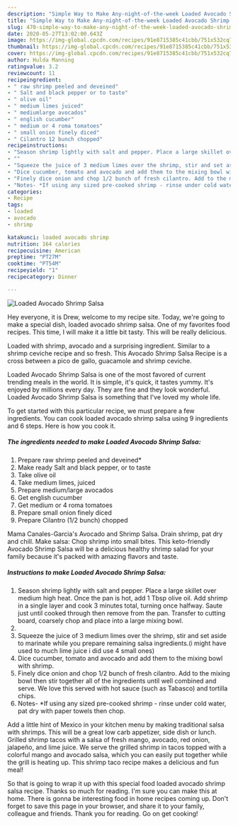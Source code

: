 ```yaml
---
description: "Simple Way to Make Any-night-of-the-week Loaded Avocado Shrimp Salsa"
title: "Simple Way to Make Any-night-of-the-week Loaded Avocado Shrimp Salsa"
slug: 470-simple-way-to-make-any-night-of-the-week-loaded-avocado-shrimp-salsa
date: 2020-05-27T13:02:00.643Z
image: https://img-global.cpcdn.com/recipes/91e8715385c41cbb/751x532cq70/loaded-avocado-shrimp-salsa-recipe-main-photo.jpg
thumbnail: https://img-global.cpcdn.com/recipes/91e8715385c41cbb/751x532cq70/loaded-avocado-shrimp-salsa-recipe-main-photo.jpg
cover: https://img-global.cpcdn.com/recipes/91e8715385c41cbb/751x532cq70/loaded-avocado-shrimp-salsa-recipe-main-photo.jpg
author: Hulda Manning
ratingvalue: 3.2
reviewcount: 11
recipeingredient:
- " raw shrimp peeled and deveined"
- " Salt and black pepper or to taste"
- " olive oil"
- " medium limes juiced"
- " mediumlarge avocados"
- " english cucumber"
- " medium or 4 roma tomatoes"
- " small onion finely diced"
- " Cilantro 12 bunch chopped"
recipeinstructions:
- "Season shrimp lightly with salt and pepper. Place a large skillet over medium high heat. Once the pan is hot, add 1 Tbsp olive oil. Add shrimp in a single layer and cook 3 minutes total, turning once halfway. Saute just until cooked through then remove from the pan. Transfer to cutting board, coarsely chop and place into a large mixing bowl."
- ""
- "Squeeze the juice of 3 medium limes over the shrimp, stir and set aside to marinate while you prepare remaining salsa ingredients.(i might have used to much lime juice i did use 4 small ones)"
- "Dice cucumber, tomato and avocado and add them to the mixing bowl with shrimp."
- "Finely dice onion and chop 1/2 bunch of fresh cilantro. Add to the mixing bowl then stir together all of the ingredients until well combined and serve. We love this served with hot sauce (such as Tabasco) and tortilla chips."
- "Notes- *If using any sized pre-cooked shrimp - rinse under cold water, pat dry with paper towels then chop."
categories:
- Recipe
tags:
- loaded
- avocado
- shrimp

katakunci: loaded avocado shrimp 
nutrition: 164 calories
recipecuisine: American
preptime: "PT27M"
cooktime: "PT54M"
recipeyield: "1"
recipecategory: Dinner

---
```



![Loaded Avocado Shrimp Salsa](https://img-global.cpcdn.com/recipes/91e8715385c41cbb/751x532cq70/loaded-avocado-shrimp-salsa-recipe-main-photo.jpg)

Hey everyone, it is Drew, welcome to my recipe site. Today, we're going to make a special dish, loaded avocado shrimp salsa. One of my favorites food recipes. This time, I will make it a little bit tasty. This will be really delicious.

Loaded with shrimp, avocado and a surprising ingredient. Similar to a shrimp ceviche recipe and so fresh. This Avocado Shrimp Salsa Recipe is a cross between a pico de gallo, guacamole and shrimp ceviche.

Loaded Avocado Shrimp Salsa is one of the most favored of current trending meals in the world. It is simple, it's quick, it tastes yummy. It's enjoyed by millions every day. They are fine and they look wonderful. Loaded Avocado Shrimp Salsa is something that I've loved my whole life.


To get started with this particular recipe, we must prepare a few ingredients. You can cook loaded avocado shrimp salsa using 9 ingredients and 6 steps. Here is how you cook it.

<!--inarticleads1-->

##### The ingredients needed to make Loaded Avocado Shrimp Salsa:

1. Prepare  raw shrimp peeled and deveined*
1. Make ready  Salt and black pepper, or to taste
1. Take  olive oil
1. Take  medium limes, juiced
1. Prepare  medium/large avocados
1. Get  english cucumber
1. Get  medium or 4 roma tomatoes
1. Prepare  small onion finely diced
1. Prepare  Cilantro (1/2 bunch) chopped


Mama Canales-Garcia&#39;s Avocado and Shrimp Salsa. Drain shrimp, pat dry and chill. Make salsa: Chop shrimp into small bites. This keto-friendly Avocado Shrimp Salsa will be a delicious healthy shrimp salad for your family because it&#39;s packed with amazing flavors and taste. 

<!--inarticleads2-->

##### Instructions to make Loaded Avocado Shrimp Salsa:

1. Season shrimp lightly with salt and pepper. Place a large skillet over medium high heat. Once the pan is hot, add 1 Tbsp olive oil. Add shrimp in a single layer and cook 3 minutes total, turning once halfway. Saute just until cooked through then remove from the pan. Transfer to cutting board, coarsely chop and place into a large mixing bowl.
1. 
1. Squeeze the juice of 3 medium limes over the shrimp, stir and set aside to marinate while you prepare remaining salsa ingredients.(i might have used to much lime juice i did use 4 small ones)
1. Dice cucumber, tomato and avocado and add them to the mixing bowl with shrimp.
1. Finely dice onion and chop 1/2 bunch of fresh cilantro. Add to the mixing bowl then stir together all of the ingredients until well combined and serve. We love this served with hot sauce (such as Tabasco) and tortilla chips.
1. Notes- *If using any sized pre-cooked shrimp - rinse under cold water, pat dry with paper towels then chop.


Add a little hint of Mexico in your kitchen menu by making traditional salsa with shrimps. This will be a great low carb appetizer, side dish or lunch. Grilled shrimp tacos with a salsa of fresh mango, avocado, red onion, jalapeño, and lime juice. We serve the grilled shrimp in tacos topped with a colorful mango and avocado salsa, which you can easily put together while the grill is heating up. This shrimp taco recipe makes a delicious and fun meal! 

So that is going to wrap it up with this special food loaded avocado shrimp salsa recipe. Thanks so much for reading. I'm sure you can make this at home. There is gonna be interesting food in home recipes coming up. Don't forget to save this page in your browser, and share it to your family, colleague and friends. Thank you for reading. Go on get cooking!
